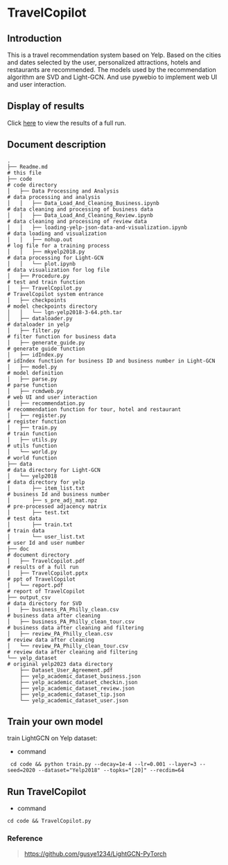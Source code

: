 # TravelCopilot

## Introduction

This is a travel recommendation system based on Yelp. Based on the cities and dates selected by the user, personalized attractions, hotels and restaurants are recommended. The models used by the recommendation algorithm are SVD and Light-GCN. And use pywebio to implement web UI and user interaction.

## Display of results

Click  [here](doc/TravelCopilot.pdf)  to view the results of a full run.

## Document description

```
.
├── Readme.md															# this file 
├── code																	# code directory
│   ├── Data Processing and Analysis										# data processing and analysis
│   │   ├── Data_Load_And_Cleaning_Business.ipynb						# data cleaning and processing of business data
│   │   ├── Data_Load_And_Cleaning_Review.ipynb							# data cleaning and processing of review data
│   │   ├── loading-yelp-json-data-and-visualization.ipynb				# data loading and visualization
│   │   ├── nohup.out													# log file for a training process
│   │   ├── mkyelp2018.py												# data processing for Light-GCN													
│   │   └── plot.ipynb													# data visualization for log file
│   ├── Procedure.py														# test and train function
│   ├── TravelCopilot.py													# TravelCopilot system entrance
│   ├── checkpoints														# model checkpoints directory
│   │   └── lgn-yelp2018-3-64.pth.tar									
│   ├── dataloader.py														# dataloader in yelp		
│   ├── filter.py															# filter function for business data
│   ├── generate_guide.py													# generate guide function
│   ├── idIndex.py															# idIndex function for business ID and business number in Light-GCN
│   ├── model.py															# model definition
│   ├── parse.py															# parse function 
│   ├── rcmdweb.py															# web UI and user interaction
│   ├── recommendation.py													# recommendation function for tour, hotel and restaurant
│   ├── register.py															# register function 
│   ├── train.py															# train function
│   ├── utils.py															# utils function
│   └── world.py															# world function 
├── data																# data directory for Light-GCN	
│   └── yelp2018															# data directory for yelp
│       ├── item_list.txt													# business Id and business number
│       ├── s_pre_adj_mat.npz												# pre-processed adjacency matrix
│       ├── test.txt														# test data
│       ├── train.txt														# train data
│       └── user_list.txt													# user Id and user number				
├── doc																	# document directory
│   ├── TravelCopilot.pdf												# results of a full run
│   ├── TravelCopilot.pptx													# ppt of TravelCopilot				
│   └── report.pdf															# report of TravelCopilot		
├── output_csv															# data directory for SVD		
│   ├── business_PA_Philly_clean.csv										# business data after cleaning	
│   ├── business_PA_Philly_clean_tour.csv									# business data after cleaning and filtering	
│   ├── review_PA_Philly_clean.csv											# review data after cleaning
│   └── review_PA_Philly_clean_tour.csv										# review data after cleaning and filtering
└── yelp_dataset														# original yelp2023 data directory
    ├── Dataset_User_Agreement.pdf										    
    ├── yelp_academic_dataset_business.json																	
    ├── yelp_academic_dataset_checkin.json																	
    ├── yelp_academic_dataset_review.json																	
    ├── yelp_academic_dataset_tip.json																	
    └── yelp_academic_dataset_user.json																	
```

## Train your own model

train LightGCN on Yelp dataset:

- command

```shell
 cd code && python train.py --decay=1e-4 --lr=0.001 --layer=3 --seed=2020 --dataset="Yelp2018" --topks="[20]" --recdim=64
```

## Run TravelCopilot

- command

```shell
cd code && TravelCopilot.py	
```



### Reference

>  https://github.com/gusye1234/LightGCN-PyTorch
